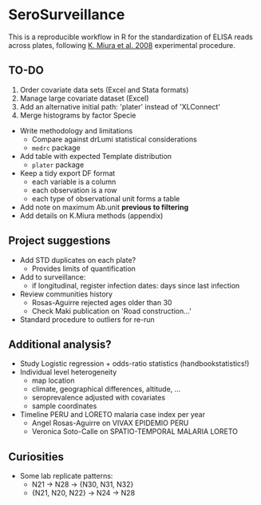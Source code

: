 # SeroSurveillance

This is a reproducible workflow in R for the standardization of ELISA reads across plates, following [K. Miura et al. 2008](https://www.ncbi.nlm.nih.gov/pmc/articles/PMC2253722/) experimental procedure.

## TO-DO

1. Order covariate data sets (Excel and Stata formats)
2. Manage large covariate dataset (Excel)
3. Add an alternative initial path: 'plater' instead of 'XLConnect'
4. Merge histograms by factor Specie

- Write methodology and limitations
    + Compare against drLumi statistical considerations
    + `medrc` package
- Add table with expected Template distribution
    + `plater` package
- Keep a tidy export DF format
    + each variable is a column
    + each observation is a row
    + each type of observational unit forms a table
- Add note on maximum Ab.unit **previous to filtering**
- Add details on K.Miura methods (appendix)

## Project suggestions

- Add STD duplicates on each plate?
    + Provides limits of quantification
- Add to surveillance:
    + if longitudinal, register infection dates: days since last infection
- Review communities history
    + Rosas-Aguirre rejected ages older than 30
    + Check Maki publication on 'Road construction...'
- Standard procedure to outliers for re-run

## Additional analysis?

- Study Logistic regression + odds-ratio statistics (handbookstatistics!)
- Individual level heterogeneity
    + map location
    + climate, geographical differences, altitude, ...
    + seroprevalence adjusted with covariates
    + sample coordinates
- Timeline PERU and LORETO malaria case index per year
    + Angel Rosas-Aguirre on VIVAX EPIDEMIO PERU
    + Veronica Soto-Calle on SPATIO-TEMPORAL MALARIA LORETO
    
## Curiosities

- Some lab replicate patterns:
    + N21 -> N28 -> {N30, N31, N32}
    + {N21, N20, N22} -> N24 -> N28